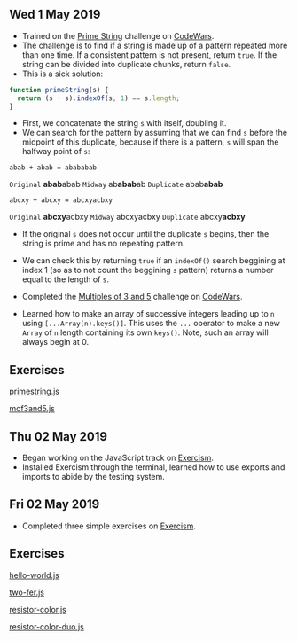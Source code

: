 ## Wed 1 May 2019

- Trained on the [Prime String](https://www.codewars.com/kata/simple-fun-number-116-prime-string/solutions?show-solutions=1) challenge on [CodeWars](https://www.codewars.com/).
- The challenge is to find if a string is made up of a pattern repeated more than one time. If a consistent pattern is not present, return `true`. If the string can be divided into duplicate chunks, return `false`.
- This is a sick solution:

```js
function primeString(s) {
  return (s + s).indexOf(s, 1) == s.length;
}
```

- First, we concatenate the string `s` with itself, doubling it.
- We can search for the pattern by assuming that we can find `s` before the midpoint of this duplicate, because if there is a pattern, `s` will span the halfway point of `s`:

`abab + abab = abababab`

`Original` **abab**abab
`Midway` ab**abab**ab
`Duplicate` abab**abab**

`abcxy + abcxy = abcxyacbxy`

`Original` **abcxy**acbxy
`Midway` abcxyacbxy
`Duplicate` abcxy**acbxy**

- If the original `s` does not occur until the duplicate `s` begins, then the string is prime and has no repeating pattern.
- We can check this by returning `true` if an `indexOf()` search beggining at index 1 (so as to not count the beggining `s` pattern) returns a number equal to the length of `s`.

- Completed the [Multiples of 3 and 5](https://www.codewars.com/kata/multiples-of-3-or-5/train/javascript) challenge on [CodeWars](https://www.codewars.com/).
- Learned how to make an array of successive integers leading up to `n` using `[...Array(n).keys()]`. This uses the `...` operator to make a new `Array` of `n` length containing its own `keys()`. Note, such an array will always begin at 0.

## Exercises

[primestring.js](../exercises/primestring.js)

[mof3and5.js](../exercises/mof3and5.js)

## Thu 02 May 2019

- Began working on the JavaScript track on [Exercism](https://www.exercism.io).
- Installed Exercism through the terminal, learned how to use exports and imports to abide by the testing system.

## Fri 02 May 2019

- Completed three simple exercises on [Exercism](https://www.exercism.io).

## Exercises

[hello-world.js](../exercises/resistor-color.js)

[two-fer.js](../exercises/two-fer.js)

[resistor-color.js](../exercises/resistor-color.js)

[resistor-color-duo.js](../exercises/resistor-color-duo.js)
